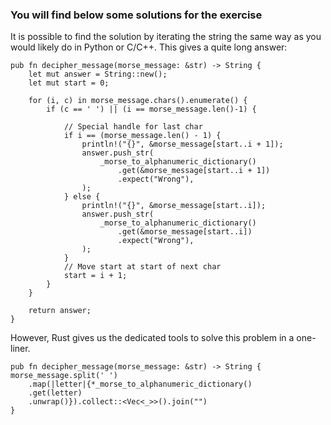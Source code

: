 ### You will find below some solutions for the exercise


It is possible to find the solution by iterating the string the same way as you would likely do in Python or C/C++.
This gives a quite long answer:
```
pub fn decipher_message(morse_message: &str) -> String {
    let mut answer = String::new();
    let mut start = 0;

    for (i, c) in morse_message.chars().enumerate() {
        if (c == ' ') || (i == morse_message.len()-1) {
            
            // Special handle for last char
            if i == (morse_message.len() - 1) {
                println!("{}", &morse_message[start..i + 1]);
                answer.push_str(
                    _morse_to_alphanumeric_dictionary()
                        .get(&morse_message[start..i + 1])
                        .expect("Wrong"),
                );
            } else {
                println!("{}", &morse_message[start..i]);
                answer.push_str(
                    _morse_to_alphanumeric_dictionary()
                        .get(&morse_message[start..i])
                        .expect("Wrong"),
                );
            }
            // Move start at start of next char
            start = i + 1;
        }
    }

    return answer;
}
```

However, Rust gives us the dedicated tools to solve this problem in a one-liner.
```
pub fn decipher_message(morse_message: &str) -> String {
morse_message.split(' ')
    .map(|letter|{*_morse_to_alphanumeric_dictionary()
    .get(letter)
    .unwrap()}).collect::<Vec<_>>().join("")
}
```